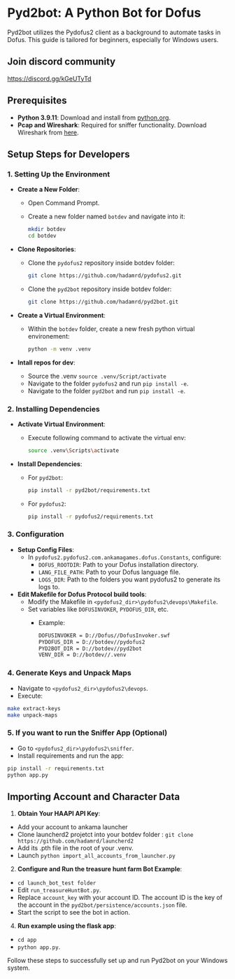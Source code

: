 # Pyd2bot: A Python Bot for Dofus

Pyd2bot utilizes the Pydofus2 client as a background to automate tasks in Dofus. This guide is tailored for beginners, especially for Windows users.

## Join discord community

<https://discord.gg/kGeUTyTd>

## Prerequisites

- **Python 3.9.11**: Download and install from [python.org](https://www.python.org/downloads/release/python-3911/).
- **Pcap and Wireshark**: Required for sniffer functionality. Download Wireshark from [here](https://www.wireshark.org/download.html).

## Setup Steps for Developers

### 1. Setting Up the Environment

- **Create a New Folder**:
  - Open Command Prompt.
  - Create a new folder named `botdev` and navigate into it:

    ```bash
    mkdir botdev
    cd botdev
    ```

- **Clone Repositories**:
  - Clone the `pydofus2` repository inside botdev folder:

    ```bash
    git clone https://github.com/hadamrd/pydofus2.git
    ```

  - Clone the `pyd2bot` repository inside botdev folder:

    ```bash
    git clone https://github.com/hadamrd/pyd2bot.git
    ```

- **Create a Virtual Environment**:
  - Within the `botdev` folder, create a new fresh python virtual environement:

    ```bash
    python -m venv .venv
    ```

- **Intall repos for dev**:
  - Source the .venv `source .venv/Script/activate`
  - Navigate to the folder `pydofus2` and run `pip install -e`.
  - Navigate to the folder `pyd2bot` and run `pip install -e`.

### 2. Installing Dependencies

- **Activate Virtual Environment**:
  - Execute following command to activate the virtual env:

    ```bash
    source .venv\Scripts\activate
    ```

- **Install Dependencies**:
  - For `pyd2bot`:

    ```bash
    pip install -r pyd2bot/requirements.txt
    ```

  - For `pydofus2`:

    ```bash
    pip install -r pydofus2/requirements.txt
    ```

### 3. Configuration

- **Setup Config Files**:
  - In `pydofus2.pydofus2.com.ankamagames.dofus.Constants`, configure:
    - `DOFUS_ROOTDIR`: Path to your Dofus installation directory.
    - `LANG_FILE_PATH`: Path to your Dofus language file.
    - `LOGS_DIR`: Path to the folders you want pydofus2 to generate its logs to.
- **Edit Makefile for Dofus Protocol build tools**:
  - Modify the Makefile in `<pydofus2_dir>\pydofus2\devops\Makefile`.
  - Set variables like `DOFUSINVOKER`, `PYDOFUS_DIR`, etc.
    - Example:

      ```bash
      DOFUSINVOKER = D://Dofus//DofusInvoker.swf
      PYDOFUS_DIR = D://botdev//pydofus2
      PYD2BOT_DIR = D://botdev//pyd2bot
      VENV_DIR = D://botdev//.venv
      ```

### 4. Generate Keys and Unpack Maps

- Navigate to `<pydofus2_dir>\pydofus2\devops`.
- Execute:

```bash
make extract-keys
make unpack-maps
```

### 5. If you want to run the Sniffer App (Optional)

- Go to `<pydofus2_dir>\pydofus2\sniffer`.
- Install requirements and run the app:

```bash
pip install -r requirements.txt
python app.py
```

## Importing Account and Character Data

1. **Obtain Your HAAPI API Key**:

- Add your account to ankama launcher
- Clone launcherd2 projetct into your botdev folder : ```git clone https://github.com/hadamrd/launcherd2```
- Add its .pth file in the root of your .venv.
- Launch `python import_all_accounts_from_launcher.py`

2. **Configure and Run the treasure hunt farm Bot Example**:

- `cd launch_bot_test folder`
- Edit `run_treasureHuntBot.py`.
- Replace `account_key` with your account ID. The account ID is the key of the account in the `pyd2bot/persistence/accounts.json` file.
- Start the script to see the bot in action.

4. **Run example using the flask app**:

- `cd app`
- `python app.py`.

Follow these steps to successfully set up and run Pyd2bot on your Windows system.
